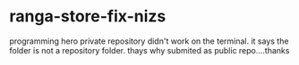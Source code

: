 # ranga-store-fix-nizs
programming hero private repository didn't work on the terminal. it says the folder is not a repository folder. thays why submited as public repo....thanks

